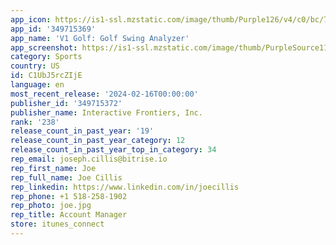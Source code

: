 ```yaml
---
app_icon: https://is1-ssl.mzstatic.com/image/thumb/Purple126/v4/c0/bc/7b/c0bc7b64-c141-448d-6cb3-1e517228f85e/AppIcon-golfProduction-0-0-1x_U007emarketing-0-0-0-10-0-0-85-220.png/1024x1024bb.png
app_id: '349715369'
app_name: 'V1 Golf: Golf Swing Analyzer'
app_screenshot: https://is1-ssl.mzstatic.com/image/thumb/PurpleSource113/v4/c6/ba/d5/c6bad52e-befd-7e42-880b-bfd75ce44f30/bdf86c2f-0ee8-4c4a-a1fa-b7a36ebf9824_V1_Golf_Ios_App_Store_Screen_1_2778x1284.png/2778x1284bb.png
category: Sports
country: US
id: C1UbJ5rcZIjE
language: en
most_recent_release: '2024-02-16T00:00:00'
publisher_id: '349715372'
publisher_name: Interactive Frontiers, Inc.
rank: '238'
release_count_in_past_year: '19'
release_count_in_past_year_category: 12
release_count_in_past_year_top_in_category: 34
rep_email: joseph.cillis@bitrise.io
rep_first_name: Joe
rep_full_name: Joe Cillis
rep_linkedin: https://www.linkedin.com/in/joecillis
rep_phone: +1 518-258-1902
rep_photo: joe.jpg
rep_title: Account Manager
store: itunes_connect
---
```

